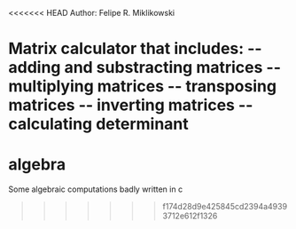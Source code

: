 <<<<<<< HEAD
Author: Felipe R. Miklikowski

Matrix calculator that includes:
-- adding and substracting matrices
-- multiplying matrices
-- transposing matrices
-- inverting matrices
-- calculating determinant
=======
# algebra
Some algebraic computations badly written in c
>>>>>>> f174d28d9e425845cd2394a49393712e612f1326
